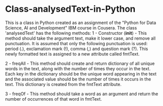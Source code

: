 # Class-analysedText-in-Python
This is a class in Python created as an assignment of the "Python for Data Science, AI and Development" IBM course in Cousera.
The class 'analysedText' has the following methods:
1 - Constructor (__init__) - This method should take the argument text, make it lower case, and remove all punctuation. 
    It is assumed that only the following punctuation is used: period (.), exclamation mark (!), comma (,) and question mark (?). 
    This newly formatted text is assigned to a new attribute called fmtText.
    
2 - freqAll - This method should create and return dictionary of all unique words in the text, along with the number of times they 
    occur in the text. Each key in the dictionary should be the unique word appearing in the text and the associated value should 
    be the number of times it occurs in the text. This dictionary is created from the fmtText attribute.
    
3 - freqOf - This method should take a word as an argument and return the number of occurrences of that word in fmtText.
